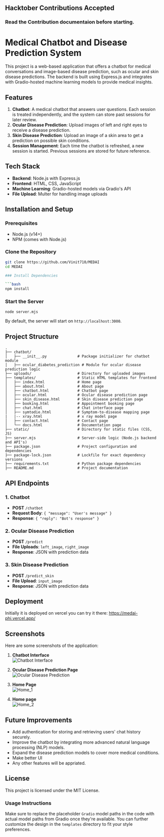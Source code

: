

## Hacktober Contributions Accepted
### Read the Contribution documentaion before starting.

# Medical Chatbot and Disease Prediction System

This project is a web-based application that offers a chatbot for medical conversations and image-based disease prediction, such as ocular and skin disease predictions. The backend is built using Express.js and integrates with Gradio-hosted machine learning models to provide medical insights.

## Features

1. **Chatbot**: A medical chatbot that answers user questions. Each session is treated independently, and the system can store past sessions for later review.
2. **Ocular Disease Prediction**: Upload images of left and right eyes to receive a disease prediction.
3. **Skin Disease Prediction**: Upload an image of a skin area to get a prediction on possible skin conditions.
4. **Session Management**: Each time the chatbot is refreshed, a new session is started. Previous sessions are stored for future reference.

## Tech Stack

- **Backend**: Node.js with Express.js
- **Frontend**: HTML, CSS, JavaScript
- **Machine Learning**: Gradio-hosted models via Gradio's API
- **File Upload**: Multer for handling image uploads

## Installation and Setup

### Prerequisites

- Node.js (v14+)
- NPM (comes with Node.js)

### Clone the Repository

```bash
git clone https://github.com/Vinit710/MEDAI
cd MEDAI

### Install Dependencies

```bash
npm install
```

### Start the Server

```bash
node server.mjs
```

By default, the server will start on `http://localhost:3000`.

## Project Structure
```
.
├── chatbot/
│   ├── __init__.py              # Package initializer for chatbot module
│   ├── ocular_diabetes_prediction # Module for ocular disease prediction logic         
├── uploads/                     # Directory for uploaded images
├── templates/                   # Static HTML templates for frontend
│   ├── index.html               # Home page
│   ├── about.html               # About page
│   ├── chatbot.html             # Chatbot page
│   ├── ocular.html              # Ocular disease prediction page
│   ├── skin_disease.html        # Skin disease prediction page
│   ├── booking.html             # Appointment booking page
│   ├── chat.html                # Chat interface page
│   ├── symtodie.html            # Symptom-to-disease mapping page
|   |-- xray.html                # x ray model page
│   ├── contact.html             # Contact page
│   └── docs.html                # Documentation page
├── static/                      # Directory for static files (CSS, JS)
├── server.mjs                   # Server-side logic (Node.js backend and API's)
├── package.json                 # Project configuration and dependencies
├── package-lock.json            # Lockfile for exact dependency versions
├── requirements.txt             # Python package dependencies
├── README.md                    # Project documentation
```
## API Endpoints

### 1. Chatbot
- **POST** `/chatbot`
- **Request Body**: `{ "message": "User's message" }`
- **Response**: `{ "reply": "Bot's response" }`

### 2. Ocular Disease Prediction
- **POST** `/predict`
- **File Uploads**: `left_image`, `right_image`
- **Response**: JSON with prediction data

### 3. Skin Disease Prediction
- **POST** `/predict_skin`
- **File Upload**: `input_image`
- **Response**: JSON with prediction data

## Deployment

Initially it is deployed on vercel you can try it there: https://medai-phi.vercel.app/

## Screenshots

Here are some screenshots of the application:

1. **Chatbot Interface**  
   ![Chatbot Interface](https://drive.google.com/uc?id=1OCZkNqKwDkdNl-CaBOO_7sZ_8cMr69ks)

2. **Ocular Disease Prediction Page**  
   ![Ocular Disease Prediction](https://drive.google.com/uc?id=1GROBxU-LvlVnXsbJknvTqneQoK2TY2V_)

3. **Home Page**  
   ![Home_1](https://drive.google.com/uc?id=1Umm7fA0jQlYrgCfwFps9ggW5-NwdmdsQ)

4. **Home page**  
   ![Home_2](https://drive.google.com/uc?id=1c-fN0kizbbkMWOUgtGDQ76nt36UPVgVP)




## Future Improvements

- Add authentication for storing and retrieving users' chat history securely.
- Improve the chatbot by integrating more advanced natural language processing (NLP) models.
- Expand the disease prediction models to cover more medical conditions.
- Make better UI
- Any other features will be appriated.

## License

This project is licensed under the MIT License.


### Usage Instructions
Make sure to replace the placeholder `Gradio` model paths in the code with actual model paths from Gradio once they're available. You can further customize the design in the `templates` directory to fit your style preferences.

